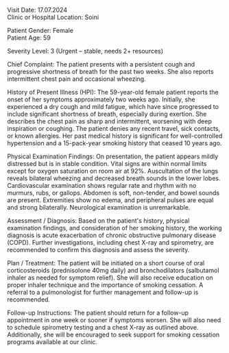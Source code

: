 Visit Date: 17.07.2024  
Clinic or Hospital Location: Soini  

Patient Gender: Female  
Patient Age: 59  

Severity Level: 3 (Urgent – stable, needs 2+ resources)

Chief Complaint: The patient presents with a persistent cough and progressive shortness of breath for the past two weeks. She also reports intermittent chest pain and occasional wheezing.

History of Present Illness (HPI): The 59-year-old female patient reports the onset of her symptoms approximately two weeks ago. Initially, she experienced a dry cough and mild fatigue, which have since progressed to include significant shortness of breath, especially during exertion. She describes the chest pain as sharp and intermittent, worsening with deep inspiration or coughing. The patient denies any recent travel, sick contacts, or known allergies. Her past medical history is significant for well-controlled hypertension and a 15-pack-year smoking history that ceased 10 years ago.

Physical Examination Findings: On presentation, the patient appears mildly distressed but is in stable condition. Vital signs are within normal limits except for oxygen saturation on room air at 92%. Auscultation of the lungs reveals bilateral wheezing and decreased breath sounds in the lower lobes. Cardiovascular examination shows regular rate and rhythm with no murmurs, rubs, or gallops. Abdomen is soft, non-tender, and bowel sounds are present. Extremities show no edema, and peripheral pulses are equal and strong bilaterally. Neurological examination is unremarkable.

Assessment / Diagnosis: Based on the patient's history, physical examination findings, and consideration of her smoking history, the working diagnosis is acute exacerbation of chronic obstructive pulmonary disease (COPD). Further investigations, including chest X-ray and spirometry, are recommended to confirm this diagnosis and assess the severity.

Plan / Treatment: The patient will be initiated on a short course of oral corticosteroids (prednisolone 40mg daily) and bronchodilators (salbutamol inhaler as needed for symptom relief). She will also receive education on proper inhaler technique and the importance of smoking cessation. A referral to a pulmonologist for further management and follow-up is recommended.

Follow-up Instructions: The patient should return for a follow-up appointment in one week or sooner if symptoms worsen. She will also need to schedule spirometry testing and a chest X-ray as outlined above. Additionally, she will be encouraged to seek support for smoking cessation programs available at our clinic.